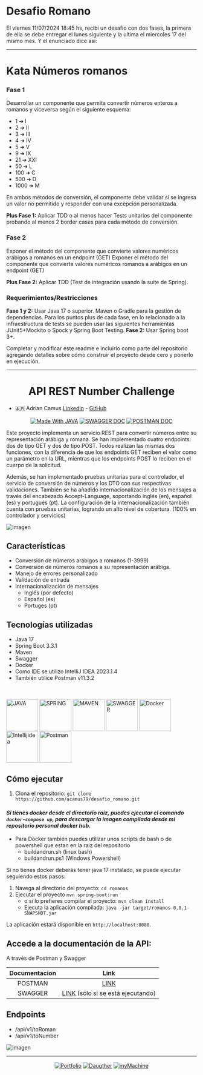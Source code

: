 # Desafio Romano

El viernes 11/07/2024 18:45 hs, recibi un desafio con dos fases, la primera de ella se debe entregar el lunes siguiente y la ultima el miercoles 17 del mismo mes. Y el enunciado dice asi:

-----------------------------

# Kata Números romanos

### Fase 1

Desarrollar un componente que permita convertir números enteros a romanos y viceversa según el siguiente esquema: 

* 1 ➔ I
* 2 ➔ II
* 3 ➔ III
* 4 ➔ IV
* 5 ➔ V
* 9 ➔ IX
* 21 ➔ XXI
* 50 ➔ L
* 100 ➔ C
* 500 ➔ D
* 1000 ➔ M


En ambos métodos de conversión, el componente debe validar si se ingresa un valor no permitido y responder con una excepción personalizada. 

**Plus Fase 1:** Aplicar TDD o al menos hacer Tests unitarios del componente probando al menos 2 border cases para cada método de conversión.


### Fase 2 

Exponer el método del componente que convierte valores numéricos arábigos a romanos en un endpoint (GET) 
Exponer el método del componente que convierte valores numéricos romanos a arábigos en un endpoint (GET)

**Plus Fase 2:** Aplicar TDD (Test de integración usando la suite de Spring). 


### Requerimientos/Restricciones

**Fase 1 y 2:** Usar Java 17 o superior. Maven o Gradle para la gestión de dependencias. 
Para los puntos plus de cada fase, en lo relacionado a la infraestructura de tests se pueden usar las siguientes herramientas JUnit5+Mockito o Spock y Spring Boot Testing. 
**Fase 2:** Usar Spring boot 3+.

Completar y modificar este readme e incluirlo como parte del repositorio agregando detalles sobre cómo construir el proyecto desde cero y ponerlo en ejecución. 

***

<h1 align="center">API REST Number Challenge</h1>

* :argentina: Adrian Camus [LinkedIn](https://www.linkedin.com/in/acamus79/ ) - [GitHub](https://github.com/acamus79)

<p align="center">
<a href="https://github.com/topics/java" target="_blank"><img align="center" alt="Made With JAVA"  src="https://img.shields.io/badge/Made%20With-Java-blue"></a>
<a href="http://localhost:8080/api/swagger-ui/index.html" target="_blank"><img align="center" alt="SWAGGER DOC"  src="https://img.shields.io/badge/swagger-3.0-green"></a>
<a href="https://documenter.getpostman.com/view/23097436/2sA3e5f94L" target="_blank"><img align="center" alt="POSTMAN DOC"  src="https://img.shields.io/badge/Postman-ApiDoc-orange"></a>
</p>

Este proyecto implementa un servicio REST para convertir números entre su representación arábiga y romana. Se han implementado cuatro endpoints: dos de tipo GET y dos de tipo POST. Todos realizan las mismas dos funciones, con la diferencia de que los endpoints GET reciben el valor como un parámetro en la URL, mientras que los endpoints POST lo reciben en el cuerpo de la solicitud.

Además, se han implementado pruebas unitarias para el controlador, el servicio de conversión de números y los DTO con sus respectivas validaciones. También se ha añadido internacionalización de los mensajes a través del encabezado Accept-Language, soportando inglés (en), español (es) y portugués (pt). La configuración de la internacionalización también cuenta con pruebas unitarias, logrando un alto nivel de cobertura. (100% en controlador y servicios)

![imagen](https://github.com/user-attachments/assets/6a209cbe-bb35-4883-b5b5-4a48d1e5c725)

## Características

- Conversión de números arábigos a romanos (1-3999)
- Conversión de números romanos a su representación arábiga.
- Manejo de errores personalizado
- Validación de entrada
- Internacionalización de mensajes
  - Inglés (por defecto)
  - Español (es)
  - Portuges (pt)

## Tecnologías utilizadas

- Java 17
- Spring Boot 3.3.1
- Maven
- Swagger
- Docker
- Como IDE se utilizo IntelliJ IDEA 2023.1.4
- También utilice Postman v11.3.2

<div style="display: inline_block"><br><br>
  <a href="#" target="_blank"><img align="center" alt="JAVA" height="84" width="84" src="https://cdn.jsdelivr.net/gh/devicons/devicon/icons/java/java-original.svg"></a>
  <a href="#" target="_blank"><img align="center" alt="SPRING" height="84" width="84" src="https://cdn.jsdelivr.net/gh/devicons/devicon/icons/spring/spring-original.svg"></a>
  <a href="#" target="_blank"><img align="center" alt="MAVEN" height="84" width="84" src="https://www.svgrepo.com/show/373829/maven.svg"></a>
  <a href="#" target="_blank"><img align="center" alt="SWAGGER" height="84" width="84" src="https://www.svgrepo.com/show/374111/swagger.svg" /></a>
  <a href="#" target="_blank"><img align="center" alt="Docker" height="84" width="84" src="https://www.svgrepo.com/show/452192/docker.svg" /></a>
  <a href="#" target="_blank"><img align="center" alt="Intellijidea" height="84" width="84" src="https://www.svgrepo.com/show/306240/intellijidea.svg" /></a>
  <a href="#" target="_blank"><img align="center" alt="Postman" height="84" width="84" src="https://cdn.jsdelivr.net/gh/devicons/devicon@latest/icons/postman/postman-original.svg" /></a>
 </div>

## Cómo ejecutar

  1. Clona el repositorio:
  ``` git clone https://github.com/acamus79/desafio_romano.git ```

#### <em>Si tienes docker desde el directorio raíz, puedes ejecutar el comando ``docker-compose up``, para descargar la imagen compilada desde mi repositorio personal docker hub.</em>

- Para Docker también puedes utilizar unos scripts de bash o de powershell que estan en la raiz del repositorio
  - buildandrun.sh (linux bash)
  - buildandrun.ps1 (Windows Powershell)

Si no tienes docker deberás tener java 17 instalado, se puede ejecutar seguiendo estos pasos:

  1. Navega al directorio del proyecto: ``` cd romanos ```
  2. Ejecutar el proyecto ``` mvn spring-boot:run ```
     - o si lo prefieres compilar el proyecto: ``` mvn clean install ```
     - Ejecuta la aplicación compilada: ``` java -jar target/romanos-0.0.1-SNAPSHOT.jar ```

La aplicación estará disponible en `http://localhost:8080`.

## Accede a la documentación de la API:

A través de Postman y Swagger

| Documentacion |                                                    Link                                                     |
| :-----------: | :---------------------------------------------------------------------------------------------------------: |
|    POSTMAN    |        <a href="https://documenter.getpostman.com/view/23097436/2sA3e5f94L" target="_blank">LINK</a>        |
|    SWAGGER    | <a href="http://localhost:8080/swagger-ui/index.html" target="_blank">LINK</a> (sólo si se está ejecutando) |

## Endpoints

  - /api/v1/toRoman
  - /api/v1/toNumber

![imagen](https://github.com/user-attachments/assets/38f364f0-1215-45d1-ad70-abc2a75736c0)
  
_____
<p align="center">
 <a href="https://acamus79.github.io" target="_blank"><img align="center" alt="Portfolio"  src="https://forthebadge.com/images/badges/built-with-love.svg"></a>
 <a href="#" target="_blank"><img align="center" alt="Daugther"  src="https://github.com/acamus79/StoreChallenge/assets/85143329/f5dda3bd-81cb-4ece-9a60-4c7ae215fa88"></a>
 <a href="#" target="_blank"><img align="center" alt="myMachine"  src="https://github.com/acamus79/StoreChallenge/assets/85143329/5f6c41aa-4209-44b4-8eb7-62f6163c23a7"></a>
</p>
